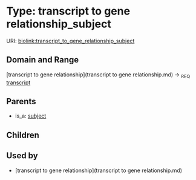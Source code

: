 
# Type: transcript to gene relationship_subject




URI: [biolink:transcript_to_gene_relationship_subject](https://w3id.org/biolink/vocab/transcript_to_gene_relationship_subject)


## Domain and Range

[transcript to gene relationship](transcript to gene relationship.md) ->  <sub>REQ</sub> [transcript](transcript.md)

## Parents

 *  is_a: [subject](sequence_feature_relationship_subject.md)

## Children


## Used by

 * [transcript to gene relationship](transcript to gene relationship.md)
